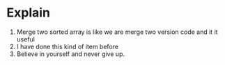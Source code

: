 # Explain

1. Merge two sorted array is like we are merge two version code and it it useful
2. I have done this kind of item before
3. Believe in yourself and never give up.